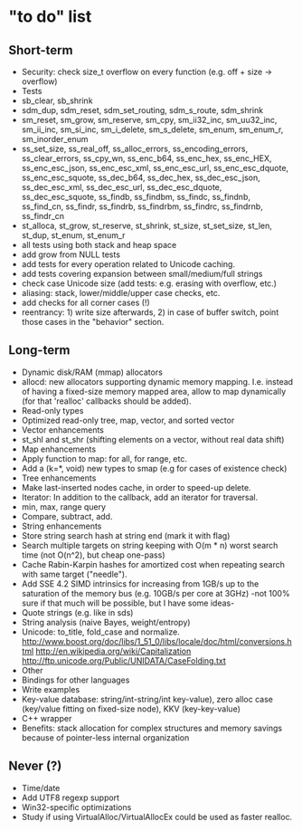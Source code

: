"to do" list
===

Short-term
---

* Security: check size\_t overflow on every function (e.g. off + size -> overflow)
* Tests
 * sb_clear, sb_shrink
 * sdm_dup, sdm_reset, sdm_set_routing, sdm_s_route, sdm_shrink
 * sm_reset, sm_grow, sm_reserve, sm_cpy, sm_ii32_inc, sm_uu32_inc, sm_ii_inc, sm_si_inc, sm_i_delete, sm_s_delete, sm_enum, sm_enum_r, sm_inorder_enum
 * ss_set_size, ss_real_off, ss_alloc_errors, ss_encoding_errors, ss_clear_errors, ss_cpy_wn, ss_enc_b64, ss_enc_hex, ss_enc_HEX, ss_enc_esc_json, ss_enc_esc_xml, ss_enc_esc_url, ss_enc_esc_dquote, ss_enc_esc_squote, ss_dec_b64, ss_dec_hex, ss_dec_esc_json, ss_dec_esc_xml, ss_dec_esc_url, ss_dec_esc_dquote, ss_dec_esc_squote, ss_findb, ss_findbm, ss_findc, ss_findnb, ss_find_cn, ss_findr, ss_findrb, ss_findrbm, ss_findrc, ss_findrnb, ss_findr_cn
 * st_alloca, st_grow, st_reserve, st_shrink, st_size, st_set_size, st_len, st_dup, st_enum, st_enum_r
 * all tests using both stack and heap space
 * add grow from NULL tests
 * add tests for every operation related to Unicode caching.
 * add tests covering expansion between small/medium/full strings
 * check case Unicode size (add tests: e.g. erasing with overflow, etc.)
 * aliasing: stack, lower/middle/upper case checks, etc.
 * add checks for all corner cases (!)
 * reentrancy: 1) write size afterwards, 2) in case of buffer switch, point those cases in the "behavior" section.

Long-term
---

* Dynamic disk/RAM (mmap) allocators
 * allocd: new allocators supporting dynamic memory mapping. I.e. instead of having a fixed-size memory mapped area, allow to map dynamically (for that 'realloc' callbacks should be added).
* Read-only types
 * Optimized read-only tree, map, vector, and sorted vector
* Vector enhancements
 * st\_shl and st\_shr (shifting elements on a vector, without real data shift)
* Map enhancements
 * Apply function to map: for all, for range, etc.
 * Add a (k=\*, void) new types to smap (e.g for cases of existence check)
* Tree enhancements
 * Make last-inserted nodes cache, in order to speed-up delete.
 * Iterator: In addition to the callback, add an iterator for traversal.
 * min, max, range query
 * Compare, subtract, add.
* String enhancements
 * Store string search hash at string end (mark it with flag)
 * Search multiple targets on string keeping with O(m * n) worst search time (not O(n^2), but cheap one-pass)
 * Cache Rabin-Karpin hashes for amortized cost when repeating search with same target ("needle").
 * Add SSE 4.2 SIMD intrinsics for increasing from 1GB/s up to the saturation of the memory bus (e.g. 10GB/s per core at 3GHz) \-not 100% sure if that much will be possible, but I have some ideas\-
 * Quote strings (e.g. like in sds)
 * String analysis (naive Bayes, weight/entropy)
 * Unicode: to_title, fold_case and normalize. http://www.boost.org/doc/libs/1_51_0/libs/locale/doc/html/conversions.html http://en.wikipedia.org/wiki/Capitalization http://ftp.unicode.org/Public/UNIDATA/CaseFolding.txt
* Other
 * Bindings for other languages
* Write examples
 * Key-value database: string/int-string/int key-value), zero alloc case (key/value fitting on fixed-size node), KKV (key-key-value)
* C++ wrapper
 * Benefits: stack allocation for complex structures and memory savings because of pointer-less internal organization

Never (?)
---

* Time/date
* Add UTF8 regexp support
* Win32-specific optimizations
 * Study if using VirtualAlloc/VirtualAllocEx could be used as faster realloc.

